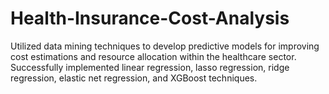 # Health-Insurance-Cost-Analysis
Utilized data mining techniques to develop predictive models for improving cost estimations and resource allocation within the healthcare sector. Successfully implemented linear regression, lasso regression, ridge regression, elastic net regression, and XGBoost techniques.
